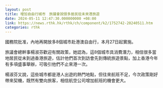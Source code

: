 ```yaml
---
layout: post
title: 增加自由行城市　旅議會說很多居民從未來港旅遊
date: 2024-05-11 12:47:30.000000000 +08:00
link: https://news.rthk.hk/rthk/ch/component/k2/1752742-20240511.htm
categories: rthk
---
```


國務院批准，內地再開放多8個城市赴港澳自由行，本月27日起實施。

旅議會總幹事楊淑芬歡迎有關政策，她認為，這8個城市具消費潛力，相信很多當地居民從未到過香港旅遊，估計他們首次到訪會先到傳統旅遊景點，加上香港今年有多項盛事舉辦，可吸引他們不止來港一次。

楊淑芬又說，這些城市都是港人出遊的熱門地點，但往來航班不足，今次政策剛好帶來契機，既然有雙向旅客，相信航空公司增加航班的機會更大。
